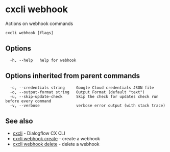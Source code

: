 # cxcli webhook

Actions on webhook commands

```
cxcli webhook [flags]
```

## Options

```
  -h, --help   help for webhook
```

## Options inherited from parent commands

```
  -c, --credentials string     Google Cloud credentials JSON file
  -o, --output-format string   Output Format (default "text")
  -u, --skip-update-check      Skip the check for updates check run before every command
  -v, --verbose                verbose error output (with stack trace)
```

## See also

* [cxcli](/cmd/cxcli/)	 - Dialogflow CX CLI
* [cxcli webhook create](/cmd/cxcli_webhook_create/)	 - create a webhook
* [cxcli webhook delete](/cmd/cxcli_webhook_delete/)	 - delete a webhook

